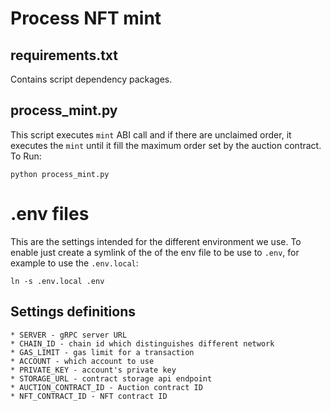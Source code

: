 # Process NFT mint

## requirements.txt

Contains script dependency packages.

## process_mint.py

This script executes `mint` ABI call and if there are unclaimed order, it executes the `mint` until it fill the maximum order set by the auction contract. To Run:

```
python process_mint.py
```

# .env files

This are the settings intended for the different environment we use. To enable just create a symlink of the of the env file to be use to `.env`, for example to use the `.env.local`:

```
ln -s .env.local .env 
```

## Settings definitions
    
    * SERVER - gRPC server URL 
    * CHAIN_ID - chain id which distinguishes different network
    * GAS_LIMIT - gas limit for a transaction
    * ACCOUNT - which account to use
    * PRIVATE_KEY - account's private key
    * STORAGE_URL - contract storage api endpoint
    * AUCTION_CONTRACT_ID - Auction contract ID
    * NFT_CONTRACT_ID - NFT contract ID
